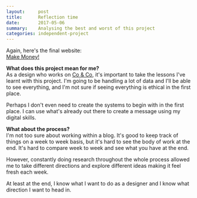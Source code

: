 ```yaml
---
layout:     post
title:      Reflection time
date:       2017-05-06
summary:    Analysing the best and worst of this project
categories: independent-project
---
```


Again, here's the final website:  
[Make Money!](https://www.aidenkwok.co.uk/makemoney/)

**What does this project mean for me?**  
As a design who works on [Co & Co](https://coandco.io), it's important to take the lessons I've learnt with this project. I'm going to be handling a lot of data and I'll be able to see everything, and I'm not sure if seeing everything is ethical in the first place.

Perhaps I don't even need to create the systems to begin with in the first place. I can use what's already out there to create a message using my digital skills.

**What about the process?**  
I'm not too sure about working within a blog. It's good to keep track of things on a week to week basis, but it's hard to see the body of work at the end. It's hard to compare week to week and see what you have at the end.

However, constantly doing research throughout the whole process allowed me to take different directions and explore different ideas making it feel fresh each week.

At least at the end, I know what I want to do as a designer and I know what direction I want to head in.
